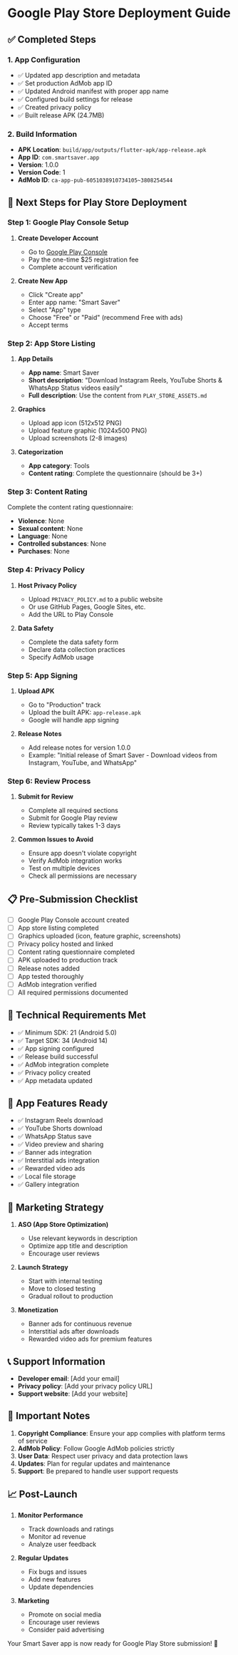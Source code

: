 # Google Play Store Deployment Guide

## ✅ Completed Steps

### 1. App Configuration
- ✅ Updated app description and metadata
- ✅ Set production AdMob app ID
- ✅ Updated Android manifest with proper app name
- ✅ Configured build settings for release
- ✅ Created privacy policy
- ✅ Built release APK (24.7MB)

### 2. Build Information
- **APK Location**: `build/app/outputs/flutter-apk/app-release.apk`
- **App ID**: `com.smartsaver.app`
- **Version**: 1.0.0
- **Version Code**: 1
- **AdMob ID**: `ca-app-pub-6051038910734105~3808254544`

## 🚀 Next Steps for Play Store Deployment

### Step 1: Google Play Console Setup

1. **Create Developer Account**
   - Go to [Google Play Console](https://play.google.com/console)
   - Pay the one-time $25 registration fee
   - Complete account verification

2. **Create New App**
   - Click "Create app"
   - Enter app name: "Smart Saver"
   - Select "App" type
   - Choose "Free" or "Paid" (recommend Free with ads)
   - Accept terms

### Step 2: App Store Listing

1. **App Details**
   - **App name**: Smart Saver
   - **Short description**: "Download Instagram Reels, YouTube Shorts & WhatsApp Status videos easily"
   - **Full description**: Use the content from `PLAY_STORE_ASSETS.md`

2. **Graphics**
   - Upload app icon (512x512 PNG)
   - Upload feature graphic (1024x500 PNG)
   - Upload screenshots (2-8 images)

3. **Categorization**
   - **App category**: Tools
   - **Content rating**: Complete the questionnaire (should be 3+)

### Step 3: Content Rating

Complete the content rating questionnaire:
- **Violence**: None
- **Sexual content**: None
- **Language**: None
- **Controlled substances**: None
- **Purchases**: None

### Step 4: Privacy Policy

1. **Host Privacy Policy**
   - Upload `PRIVACY_POLICY.md` to a public website
   - Or use GitHub Pages, Google Sites, etc.
   - Add the URL to Play Console

2. **Data Safety**
   - Complete the data safety form
   - Declare data collection practices
   - Specify AdMob usage

### Step 5: App Signing

1. **Upload APK**
   - Go to "Production" track
   - Upload the built APK: `app-release.apk`
   - Google will handle app signing

2. **Release Notes**
   - Add release notes for version 1.0.0
   - Example: "Initial release of Smart Saver - Download videos from Instagram, YouTube, and WhatsApp"

### Step 6: Review Process

1. **Submit for Review**
   - Complete all required sections
   - Submit for Google Play review
   - Review typically takes 1-3 days

2. **Common Issues to Avoid**
   - Ensure app doesn't violate copyright
   - Verify AdMob integration works
   - Test on multiple devices
   - Check all permissions are necessary

## 📋 Pre-Submission Checklist

- [ ] Google Play Console account created
- [ ] App store listing completed
- [ ] Graphics uploaded (icon, feature graphic, screenshots)
- [ ] Privacy policy hosted and linked
- [ ] Content rating questionnaire completed
- [ ] APK uploaded to production track
- [ ] Release notes added
- [ ] App tested thoroughly
- [ ] AdMob integration verified
- [ ] All required permissions documented

## 🔧 Technical Requirements Met

- ✅ Minimum SDK: 21 (Android 5.0)
- ✅ Target SDK: 34 (Android 14)
- ✅ App signing configured
- ✅ Release build successful
- ✅ AdMob integration complete
- ✅ Privacy policy created
- ✅ App metadata updated

## 📱 App Features Ready

- ✅ Instagram Reels download
- ✅ YouTube Shorts download
- ✅ WhatsApp Status save
- ✅ Video preview and sharing
- ✅ Banner ads integration
- ✅ Interstitial ads integration
- ✅ Rewarded video ads
- ✅ Local file storage
- ✅ Gallery integration

## 🎯 Marketing Strategy

1. **ASO (App Store Optimization)**
   - Use relevant keywords in description
   - Optimize app title and description
   - Encourage user reviews

2. **Launch Strategy**
   - Start with internal testing
   - Move to closed testing
   - Gradual rollout to production

3. **Monetization**
   - Banner ads for continuous revenue
   - Interstitial ads after downloads
   - Rewarded video ads for premium features

## 📞 Support Information

- **Developer email**: [Add your email]
- **Privacy policy**: [Add your privacy policy URL]
- **Support website**: [Add your website]

## 🚨 Important Notes

1. **Copyright Compliance**: Ensure your app complies with platform terms of service
2. **AdMob Policy**: Follow Google AdMob policies strictly
3. **User Data**: Respect user privacy and data protection laws
4. **Updates**: Plan for regular updates and maintenance
5. **Support**: Be prepared to handle user support requests

## 📈 Post-Launch

1. **Monitor Performance**
   - Track downloads and ratings
   - Monitor ad revenue
   - Analyze user feedback

2. **Regular Updates**
   - Fix bugs and issues
   - Add new features
   - Update dependencies

3. **Marketing**
   - Promote on social media
   - Encourage user reviews
   - Consider paid advertising

Your Smart Saver app is now ready for Google Play Store submission! 🎉 